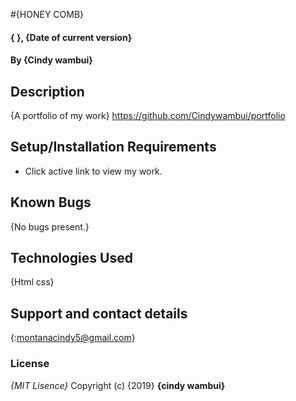  #{HONEY COMB}
#### { }, {Date of current version}
#### By **{Cindy wambui}**
## Description
{A portfolio of my work}
https://github.com/Cindywambui/portfolio
## Setup/Installation Requirements
* Click active link to view my work.
## Known Bugs
{No bugs present.}
## Technologies Used
{Html
css}
## Support and contact details
{:montanacindy5@gmail.com}
### License
*{MIT Lisence}*
Copyright (c) {2019} **{cindy wambui}**
  